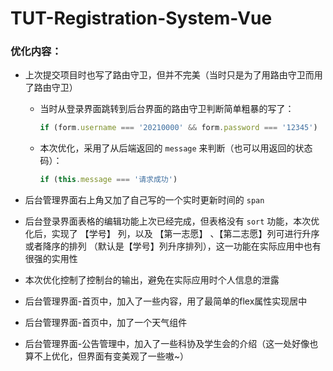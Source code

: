 # TUT-Registration-System-Vue
### 优化内容：

+ 上次提交项目时也写了路由守卫，但并不完美（当时只是为了用路由守卫而用了路由守卫）

  + 当时从登录界面跳转到后台界面的路由守卫判断简单粗暴的写了：

    ```javascript
    if (form.username === '20210000' && form.password === '12345')
    ```

  + 本次优化，采用了从后端返回的  `message`  来判断（也可以用返回的状态码）：

    ```js
    if (this.message === '请求成功')
    ```


+ 后台管理界面右上角又加了自己写的一个实时更新时间的 `span` 
+ 后台登录界面表格的编辑功能上次已经完成，但表格没有 `sort` 功能，本次优化后，实现了 【学号】 列，以及 【第一志愿】 、【第二志愿】列可进行升序或者降序的排列 （默认是【学号】列升序排列），这一功能在实际应用中也有很强的实用性
+ 本次优化控制了控制台的输出，避免在实际应用时个人信息的泄露
+ 后台管理界面-首页中，加入了一些内容，用了最简单的flex属性实现居中
+ 后台管理界面-首页中，加了一个天气组件
+ 后台管理界面-公告管理中，加入了一些科协及学生会的介绍（这一处好像也算不上优化，但界面有变美观了一些嗷~）
